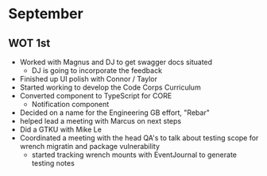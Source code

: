 # September

## WOT 1st
- Worked with Magnus and DJ to get swagger docs situated
  - DJ is going to incorporate the feedback
- Finished up UI polish with Connor / Taylor
- Started working to develop the Code Corps Curriculum
- Converted component to TypeScript for CORE
  - Notification component
- Decided on a name for the Engineering GB effort, "Rebar"
 - helped lead a meeting with Marcus on next steps
- Did a GTKU with Mike Le
- Coordinated a meeting with the head QA's to talk about testing scope for wrench migratin and package vulnerability
  - started tracking wrench mounts with EventJournal to generate testing notes
